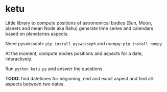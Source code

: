 # ketu

Little library to compute positions of astronomical bodies (Sun, Moon, planets and mean Node aka Rahu) generate time series and calendars based on planetaries aspects.

Need pyswisseph: `pip install pyswisseph` and numpy: `pip install numpy`

At the moment, compute bodies positions and aspects for a date, interactively.

Run `python ketu.py` and answer the questions.

**TODO:** find datetimes for beginning, end and exact aspect and find all aspects between two dates.
